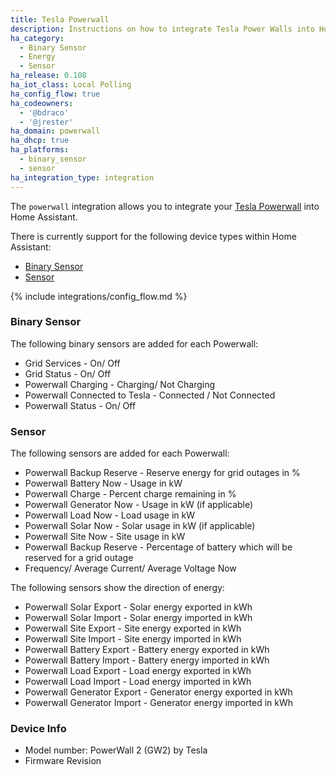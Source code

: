 ```yaml
---
title: Tesla Powerwall
description: Instructions on how to integrate Tesla Power Walls into Home Assistant.
ha_category:
  - Binary Sensor
  - Energy
  - Sensor
ha_release: 0.108
ha_iot_class: Local Polling
ha_config_flow: true
ha_codeowners:
  - '@bdraco'
  - '@jrester'
ha_domain: powerwall
ha_dhcp: true
ha_platforms:
  - binary_sensor
  - sensor
ha_integration_type: integration
---
```


The `powerwall` integration allows you to integrate your [Tesla Powerwall](https://www.tesla.com/powerwall) into Home Assistant.

There is currently support for the following device types within Home Assistant:

- [Binary Sensor](#binary-sensor)
- [Sensor](#sensor)

{% include integrations/config_flow.md %}

### Binary Sensor

The following binary sensors are added for each Powerwall:

- Grid Services - On/ Off
- Grid Status - On/ Off
- Powerwall Charging - Charging/ Not Charging
- Powerwall Connected to Tesla - Connected / Not Connected
- Powerwall Status - On/ Off

### Sensor

The following sensors are added for each Powerwall:

- Powerwall Backup Reserve - Reserve energy for grid outages in %
- Powerwall Battery Now - Usage in kW
- Powerwall Charge - Percent charge remaining in %
- Powerwall Generator Now - Usage in kW (if applicable)
- Powerwall Load Now - Load usage in kW
- Powerwall Solar Now - Solar usage in kW (if applicable)
- Powerwall Site Now - Site usage in kW
- Powerwall Backup Reserve - Percentage of battery which will be reserved for a grid outage
- Frequency/ Average Current/ Average Voltage Now

The following sensors show the direction of energy:

- Powerwall Solar Export - Solar energy exported in kWh
- Powerwall Solar Import - Solar energy imported in kWh
- Powerwall Site Export - Site energy exported in kWh
- Powerwall Site Import - Site energy imported in kWh
- Powerwall Battery Export - Battery energy exported in kWh
- Powerwall Battery Import - Battery energy imported in kWh
- Powerwall Load Export - Load energy exported in kWh
- Powerwall Load Import - Load energy imported in kWh
- Powerwall Generator Export - Generator energy exported in kWh
- Powerwall Generator Import - Generator energy imported in kWh

### Device Info

- Model number: PowerWall 2 (GW2) by Tesla
- Firmware Revision
